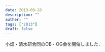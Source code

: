 ```yaml
---
date: 2013-09-28
description: ""
auther: ""
tags: ["2013"]
draft: false
---
```

小畑・清水研合同のOB・OG会を開催しました．
